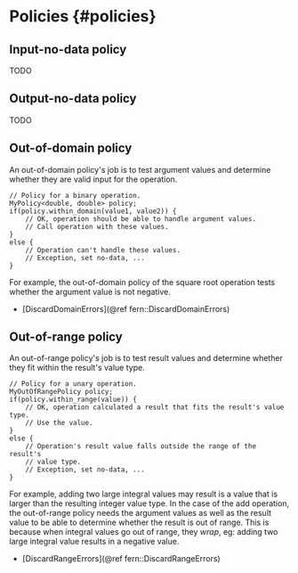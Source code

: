 Policies {#policies}
========

Input-no-data policy
--------------------
TODO


Output-no-data policy
---------------------
TODO


Out-of-domain policy
--------------------
An out-of-domain policy's job is to test argument values and determine whether they are valid input for the operation.

~~~~{.c}
// Policy for a binary operation.
MyPolicy<double, double> policy;
if(policy.within_domain(value1, value2)) {
    // OK, operation should be able to handle argument values.
    // Call operation with these values.
}
else {
    // Operation can't handle these values.
    // Exception, set no-data, ...
}
~~~~

For example, the out-of-domain policy of the square root operation tests whether the argument value is not negative.

- [DiscardDomainErrors](@ref fern::DiscardDomainErrors)


Out-of-range policy
-------------------
An out-of-range policy's job is to test result values and determine whether they fit within the result's value type.

~~~~{.c}
// Policy for a unary operation.
MyOutOfRangePolicy policy;
if(policy.within_range(value)) {
    // OK, operation calculated a result that fits the result's value type.
    // Use the value.
}
else {
    // Operation's result value falls outside the range of the result's
    // value type.
    // Exception, set no-data, ...
}
~~~~

For example, adding two large integral values may result is a value that is larger than the resulting integer value type. In the case of the add operation, the out-of-range policy needs the argument values as well as the result value to be able to determine whether the result is out of range. This is because when integral values go out of range, they *wrap*, eg: adding two large integral value results in a negative value.

- [DiscardRangeErrors](@ref fern::DiscardRangeErrors)
